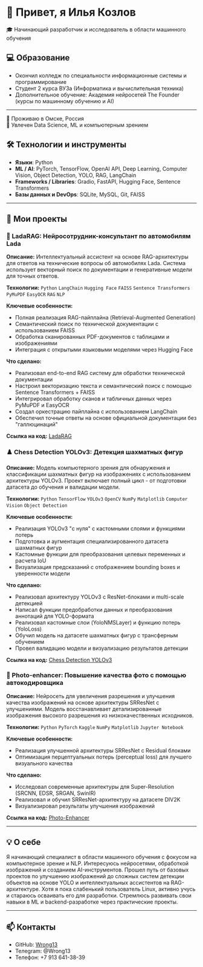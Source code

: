 # 👋 Привет, я Илья Козлов

🎓 Начинающий разработчик и исследователь в области машинного обучения   
## 💻 Образование
- Окончил колледж по специальности информационные системы и программирование
- Студент 2 курса ВУЗа (Информатика и вычислительная техника)  
- Дополнительное обучение: Академия нейросетей The Founder (курсы по машинному обучению и AI)

---

📍 Проживаю в Омске, Россия  
🚀 Увлечен Data Science, ML и компьютерным зрением

## 🛠 Технологии и инструменты

- **Языки**: Python
- **ML / AI**: PyTorch, TensorFlow, OpenAI API, Deep Learning, Computer Vision, Object Detection, YOLO, RAG, LangChain
- **Frameworks / Libraries**: Gradio, FastAPI, Hugging Face, Sentence Transformers
- **Базы данных и DevOps**: SQLite, MySQL, Git, FAISS

---

## 🔧 Мои проекты

### 🤖 LadaRAG: Нейросотрудник-консультант по автомобилям Lada

**Описание:** Интеллектуальный ассистент на основе RAG-архитектуры для ответов на технические вопросы об автомобилях Lada. Система использует векторный поиск по документации и генеративные модели для точных ответов.

**Технологии:** `Python` `LangChain` `Hugging Face` `FAISS` `Sentence Transformers` `PyMuPDF` `EasyOCR` `RAG` `NLP`

**Ключевые особенности:**
- Полная реализация RAG-пайплайна (Retrieval-Augmented Generation)
- Семантический поиск по технической документации с использованием FAISS
- Обработка сканированных PDF-документов с таблицами и изображениями
- Интеграция с открытыми языковыми моделями через Hugging Face

**Что сделано:**
- Реализовал end-to-end RAG систему для обработки технической документации
- Настроил векторизацию текста и семантический поиск с помощью Sentence Transformers + FAISS
- Интегрировал обработку сканов и табличных данных через PyMuPDF и EasyOCR
- Создал оркестрацию пайплайна с использованием LangChain
- Обеспечил точные ответы на основе официальной документации без "галлюцинаций"

**Ссылка на код:** [LadaRAG](https://github.com/Wrong13/LadaRAG)

### ♟️ Chess Detection YOLOv3: Детекция шахматных фигур

**Описание:** Модель компьютерного зрения для обнаружения и классификации шахматных фигур на изображениях с использованием архитектуры YOLOv3. Проект включает полный цикл - от подготовки датасета до обучения и валидации модели.

**Технологии:** `Python` `TensorFlow` `YOLOv3` `OpenCV` `NumPy` `Matplotlib` `Computer Vision` `Object Detection`

**Ключевые особенности:**
- Реализация YOLOv3 "с нуля" с кастомными слоями и функциями потерь
- Подготовка и аугментация специализированного датасета шахматных фигур
- Кастомные функции для преобразования целевых переменных и расчета IoU
- Визуализация предсказаний с отображением bounding boxes и уверенности модели

**Что сделано:**
- Реализовал архитектуру YOLOv3 с ResNet-блоками и multi-scale детекцией
- Написал функции предобработки данных и преобразования аннотаций для YOLO-формата
- Реализовал кастомные слои (YoloNMSLayer) и функцию потерь (YoloLoss)
- Обучил модель на датасете шахматных фигур с трансферным обучением
- Провел валидацию модели и визуализацию результатов детекции

**Ссылка на код:** [Chess Detection YOLOv3](https://github.com/Wrong13/ChessDetectionYOLOv3)

### 📸 Photo-enhancer: Повышение качества фото с помощью автокодировщика

**Описание:** Нейросеть для увеличения разрешения и улучшения качества изображений на основе архитектуры SRResNet с улучшениями. Модель восстанавливает детализированные изображения высокого разрешения из низкокачественных исходников.

**Технологии:** `Python` `PyTorch` `Kaggle` `NumPy` `Matplotlib` `Jupyter Notebook`

**Ключевые особенности:**
- Реализация улучшенной архитектуры SRResNet с Residual блоками
- Оптимизация перцептуальных потерь (perceptual loss) для лучшего визуального качества

**Что сделано:**
- Исследовал современные архитектуры для Super-Resolution (SRCNN, EDSR, SRGAN, SwinIR)
- Реализовал и обучил SRResNet-архитектуру на датасете DIV2K
- Визуализировал результаты улучшения изображений

**Ссылка на код:** [Photo-Enhancer](https://github.com/Wrong13/photo-enhancer)

---

## 💡 О себе

Я начинающий специалист в области машинного обучения с фокусом на компьютерное зрение и NLP. Интересуюсь нейросетями, обработкой изображений и созданием AI-инструментов. Прошел путь от базовых проектов по улучшению изображений до сложных систем детекции объектов на основе YOLO и интеллектуальных ассистентов на RAG-архитектуре. Хотя я пока слабенький пользователь Linux, активно учусь и стараюсь осваивать его для разработки. Стремлюсь развивать свои навыки в ML и backend-разработке через практические проекты.

---

## 📫 Контакты

- GitHub: [Wrong13](https://github.com/Wrong13)  
- Телеgram: @Wrong13
- Телефон: +7 913 641-38-39  
